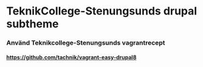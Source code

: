 # TeknikCollege-Stenungsunds drupal subtheme
### Använd Teknikcollege-Stenungsunds vagrantrecept
#### https://github.com/tachnik/vagrant-easy-drupal8
